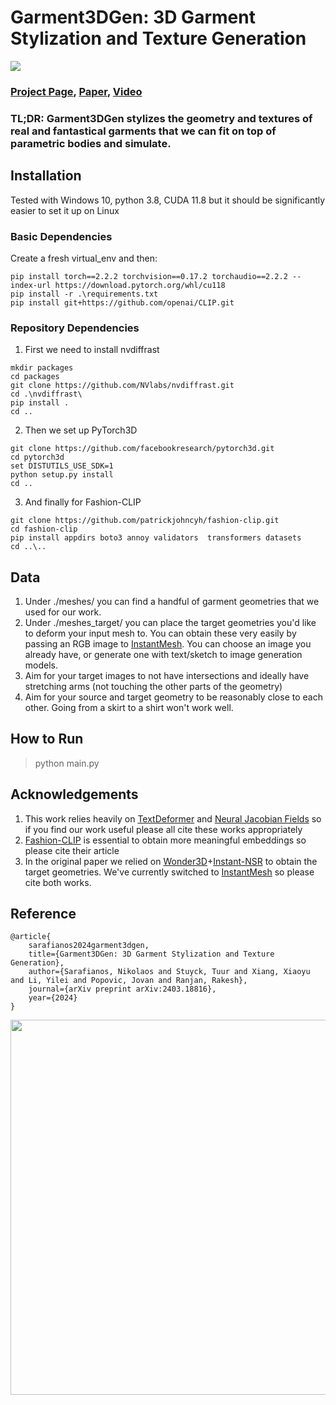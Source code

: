 # Garment3DGen: 3D Garment Stylization and Texture Generation

![](https://nsarafianos.github.io/assets/garment3dgen/teaser.png)


### [Project Page](https://nsarafianos.github.io/garment3dgen), [Paper](https://arxiv.org/abs/2403.18816), [Video](https://nsarafianos.github.io/assets/garment3dgen/video.mp4)
### **TL;DR**: Garment3DGen stylizes the geometry and textures of real and fantastical garments that we can fit on top of parametric bodies and simulate.



## Installation 
Tested with Windows 10, python 3.8, CUDA 11.8 but it should be significantly easier to set it up on Linux


### Basic Dependencies
Create a fresh virtual_env and then:
```
pip install torch==2.2.2 torchvision==0.17.2 torchaudio==2.2.2 --index-url https://download.pytorch.org/whl/cu118
pip install -r .\requirements.txt
pip install git+https://github.com/openai/CLIP.git
```

### Repository Dependencies
1. First we need to install nvdiffrast
```
mkdir packages
cd packages
git clone https://github.com/NVlabs/nvdiffrast.git
cd .\nvdiffrast\
pip install .
cd ..
```
2. Then we set up PyTorch3D 
```
git clone https://github.com/facebookresearch/pytorch3d.git
cd pytorch3d
set DISTUTILS_USE_SDK=1
python setup.py install
cd ..
```
3. And finally for Fashion-CLIP 

```
git clone https://github.com/patrickjohncyh/fashion-clip.git
cd fashion-clip
pip install appdirs boto3 annoy validators  transformers datasets
cd ..\..
```

## Data
1. Under ./meshes/ you can find a handful of garment geometries that we used for our work. 
2. Under ./meshes_target/ you can place the target geometries you'd like to deform your input mesh to. You can obtain these very easily by passing an RGB image to [InstantMesh](https://github.com/TencentARC/InstantMesh). You can choose an image you already have, or generate one with text/sketch to image generation models. 
3. Aim for your target images to not have intersections and ideally have stretching arms (not touching the other parts of the geometry)
4. Aim for your source and target geometry to be reasonably close to each other. Going from a skirt to a shirt won't work well. 


## How to Run
> python main.py

## Acknowledgements
1. This work relies heavily on [TextDeformer](https://github.com/threedle/TextDeformer) and [Neural Jacobian Fields](https://github.com/ThibaultGROUEIX/NeuralJacobianFields) so if you find our work useful please all cite these works appropriately
2. [Fashion-CLIP](https://github.com/patrickjohncyh/fashion-clip) is essential to obtain more meaningful embeddings so please cite their article
3. In the original paper we relied on [Wonder3D](https://github.com/xxlong0/Wonder3D)+[Instant-NSR](https://github.com/zhaofuq/Instant-NSR) to obtain the target geometries. We've currently switched to [InstantMesh](https://github.com/TencentARC/InstantMesh) so please cite both works. 

## Reference
```
@article{
    sarafianos2024garment3dgen,
    title={Garment3DGen: 3D Garment Stylization and Texture Generation},
    author={Sarafianos, Nikolaos and Stuyck, Tuur and Xiang, Xiaoyu and Li, Yilei and Popovic, Jovan and Ranjan, Rakesh},
    journal={arXiv preprint arXiv:2403.18816},
    year={2024}
}
```

<div align="center">
  <img width="600" src="asset_visualization/armor.gif">
</div>